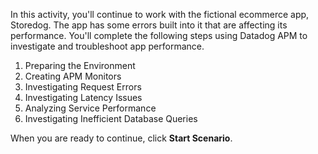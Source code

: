 In this activity, you'll continue to work with the fictional ecommerce app, Storedog. The app has some errors built into it that are affecting its performance. You'll complete the following steps using Datadog APM to investigate and troubleshoot app performance.

1. Preparing the Environment
2. Creating APM Monitors
3. Investigating Request Errors
4. Investigating Latency Issues
5. Analyzing Service Performance
6. Investigating Inefficient Database Queries

When you are ready to continue, click **Start Scenario**.